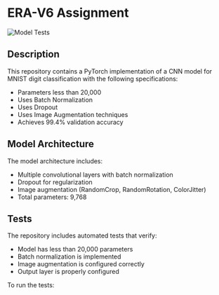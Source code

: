 # ERA-V6 Assignment

![Model Tests](https://github.com/ksharsha72/era-v6/actions/workflows/model-tests.yml/badge.svg)

## Description

This repository contains a PyTorch implementation of a CNN model for MNIST digit classification with the following specifications:

- Parameters less than 20,000
- Uses Batch Normalization
- Uses Dropout
- Uses Image Augmentation techniques
- Achieves 99.4% validation accuracy

## Model Architecture

The model architecture includes:
- Multiple convolutional layers with batch normalization
- Dropout for regularization
- Image augmentation (RandomCrop, RandomRotation, ColorJitter)
- Total parameters: 9,768

## Tests

The repository includes automated tests that verify:
- Model has less than 20,000 parameters
- Batch normalization is implemented
- Image augmentation is configured correctly
- Output layer is properly configured

To run the tests: